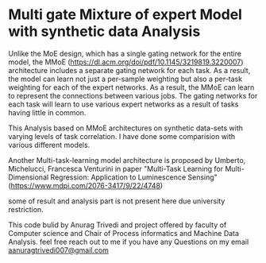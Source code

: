 # Multi gate Mixture of expert Model with synthetic data Analysis

Unlike the MoE design, which has a single gating network for the entire model, the MMoE (https://dl.acm.org/doi/pdf/10.1145/3219819.3220007) architecture includes a separate gating network for each task. 
As a result, the model can learn not just a per-sample weighting but also a per-task weighting for each of the expert networks. As a result, the MMoE can learn to represent the connections between various jobs. The gating networks for each task will learn to use various expert networks as a result of tasks having little in common.

This Analysis based on MMoE architectures on synthetic data-sets with varying levels of task correlation. I have done some comparision with various different models. 

Another Multi-task-learning model architecture is proposed by Umberto, Michelucci, Francesca Venturini in paper "Multi-Task Learning for Multi-Dimensional Regression: Application to Luminescence Sensing"(https://www.mdpi.com/2076-3417/9/22/4748)

some of result and analysis part is not present here due university restriction.

This code bulid by Anurag Trivedi and project offered by faculty of Computer science and Chair of Process informatics and Machine Data Analysis.
feel free reach out to me if you have any Questions on my email aanuragtrivedi007@gmail.com
